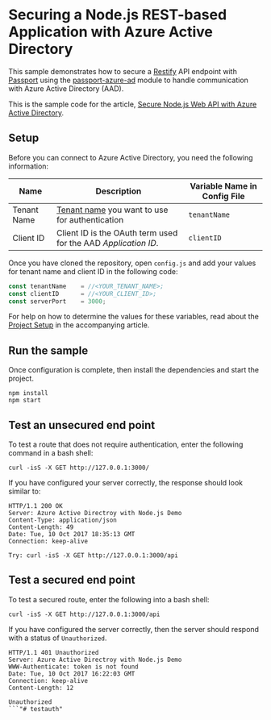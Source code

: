 # Securing a Node.js REST-based Application with Azure Active Directory

This sample demonstrates how to secure a [Restify](http://restify.com/) API endpoint with [Passport](http://passportjs.org/) using the [passport-azure-ad](https://github.com/AzureAD/passport-azure-ad) module to handle communication with Azure Active Directory (AAD). 

This is the sample code for the article, [Secure Node.js Web API with Azure Active Directory](https://docs.microsoft.com/azure/active-directory/develop/active-directory-devquickstarts-webapi-nodejs).

## Setup
Before you can connect to Azure Active Directory, you need the following information:

| Name  | Description | Variable Name in Config File |
| ------------- | ------------- | ------------- |
| Tenant Name  | [Tenant name](https://docs.microsoft.com/azure/active-directory/develop/active-directory-howto-tenant) you want to use for authentication | `tenantName`  |
| Client ID  | Client ID is the OAuth term used for the AAD _Application ID_. |  `clientID`  |

Once you have cloned the repository, open `config.js` and add your values for tenant name and client ID in the following code:

```JavaScript
const tenantName    = //<YOUR_TENANT_NAME>;
const clientID      = //<YOUR_CLIENT_ID>;
const serverPort    = 3000;
```

For help on how to determine the values for these variables, read about the [Project Setup](https://docs.microsoft.com/azure/active-directory/develop/active-directory-devquickstarts-webapi-nodejs#create-the-sample-project) in the accompanying article.

## Run the sample
Once configuration is complete, then install the dependencies and start the project.

```Shell
npm install
npm start
```

## Test an unsecured end point

To test a route that does not require authentication, enter the following command in a bash shell:

```Shell
curl -isS -X GET http://127.0.0.1:3000/
```
If you have configured your server correctly, the response should look similar to:

```Shell
HTTP/1.1 200 OK
Server: Azure Active Directroy with Node.js Demo
Content-Type: application/json
Content-Length: 49
Date: Tue, 10 Oct 2017 18:35:13 GMT
Connection: keep-alive

Try: curl -isS -X GET http://127.0.0.1:3000/api
```

## Test a secured end point
To test a secured route, enter the following into a bash shell:

```Shell
curl -isS -X GET http://127.0.0.1:3000/api
```
If you have configured the server correctly, then the server should respond with a status of `Unauthorized`.

```Shell
HTTP/1.1 401 Unauthorized
Server: Azure Active Directroy with Node.js Demo
WWW-Authenticate: token is not found
Date: Tue, 10 Oct 2017 16:22:03 GMT
Connection: keep-alive
Content-Length: 12

Unauthorized
```"# testauth" 
